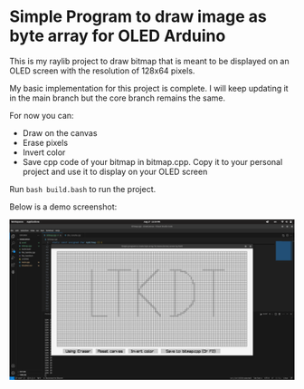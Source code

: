 # Simple Program to draw image as byte array for OLED Arduino

This is my raylib project to draw bitmap that is meant to be displayed on an OLED screen with the resolution of 128x64 pixels. 

My basic implementation for this project is complete. I will keep updating it in the main branch but the core branch remains the same.

For now you can:
 - Draw on the canvas
 - Erase pixels
 - Invert color
 - Save cpp code of your bitmap in bitmap.cpp. Copy it to your personal project and use it to display on your OLED screen
 
 Run `bash build.bash` to run the project.

 Below is a demo screenshot:

![demo](./demo.png)